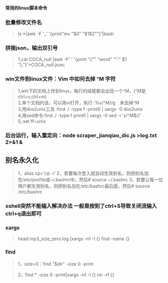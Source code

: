 #### 常用的linux脚本命令

### 批量修改文件名
>ls *|awk -F '_' '{print"mv "$0" "$1$2""}'|bash      


### 拼接json，输出双引号
>1,cat COCA_null |awk -F' ' '{print "{\""   "word" "\":" $1 "},"}'>COCA_null.json;      
 
### win文件到linux文件：Vim 中如何去掉 ^M 字符
>1,win下的文档上传到linux，每行的结尾都会出现一个^M，(^M是ctrl+v,ctrl+m)    
>2,单个文档的话，可以用vi打开，执行 :%s/^M//g　来去掉^M        
>3,用dos2unix工具 :find ./ -type f -print0 | xargs -0 dos2unix      
>4,用sed命令:find ./ -type f print0 | xargs -0 sed -i 's/^M$//'    
>5,:set ff=unix            


### 后台运行，输入重定向：node scraper_jianqiao_dic.js >log.txt 2>&1 &


## 别名永久化
>1，alias cp='cp -i'
>2，若要每次登入就自动生效别名，则把别名加在/etc/profile或~/.bashrc中。然后# source ~/.bashrc
>3，若要让每一位用户都生效别名，则把别名加在/etc/bashrc最后面，然后# source /etc/bashrc

### xshell突然不能输入解决办法  一般是按到了ctrl+S导致关闭流输入 ctrl+q退出即可


### xargs 
>head mp3_size_zero.log |xargs -n1 -I {} find -name {}

### find
>1，size=0：find "$dir" -size 0 -print

>2，find * -size 0 -print|xargs -n1 -I {} rm -rf {}

